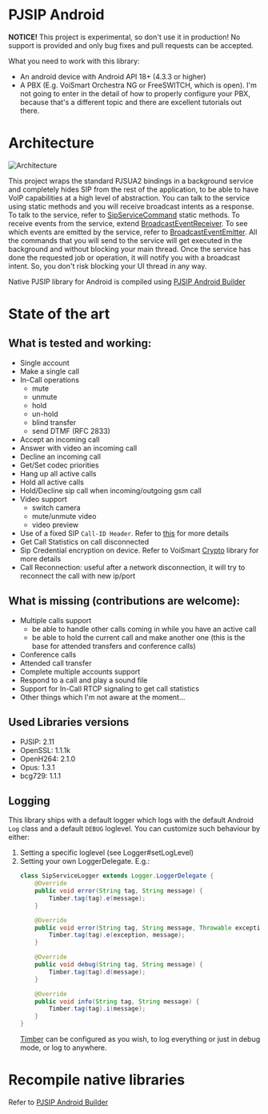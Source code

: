 # PJSIP Android
**NOTICE!** This project is experimental, so don't use it in production! No support is provided and only bug fixes and pull requests can be accepted.

What you need to work with this library:
- An android device with Android API 18+ (4.3.3 or higher)
- A PBX (E.g. VoiSmart Orchestra NG or FreeSWITCH, which is open). I'm not going to enter in the detail of how to properly configure your PBX, because that's a different topic and there are excellent tutorials out there.

# Architecture
![Architecture](https://github.com/VoiSmart/pjsip-android/blob/master/pjsip-android.png "Architecture")

This project wraps the standard PJSUA2 bindings in a background service and completely hides SIP from the rest of the application, to be able to have VoIP capabilities at a high level of abstraction. You can talk to the service using static methods and you will receive broadcast intents as a response. To talk to the service, refer to [SipServiceCommand](https://github.com/VoiSmart/pjsip-android/blob/master/sipservice/src/main/java/net/gotev/sipservice/SipServiceCommand.java) static methods. To receive events from the service, extend [BroadcastEventReceiver](https://github.com/VoiSmart/pjsip-android/blob/master/sipservice/src/main/java/net/gotev/sipservice/BroadcastEventReceiver.java). To see which events are emitted by the service, refer to [BroadcastEventEmitter](https://github.com/VoiSmart/pjsip-android/blob/master/sipservice/src/main/java/net/gotev/sipservice/BroadcastEventEmitter.java). All the commands that you will send to the service will get executed in the background and without blocking your main thread. Once the service has done the requested job or operation, it will notify you with a broadcast intent. So, you don't risk blocking your UI thread in any way.

Native PJSIP library for Android is compiled using [PJSIP Android Builder](https://github.com/VoiSmart/pjsip-android-builder)

# State of the art
## What is tested and working:
- Single account
- Make a single call
- In-Call operations
  - mute
  - unmute
  - hold
  - un-hold
  - blind transfer
  - send DTMF (RFC 2833)
- Accept an incoming call
- Answer with video an incoming call
- Decline an incoming call
- Get/Set codec priorities
- Hang up all active calls
- Hold all active calls
- Hold/Decline sip call when incoming/outgoing gsm call
- Video support
  - switch camera
  - mute/unmute video
  - video preview
- Use of a fixed SIP `Call-ID Header`. Refer to [this](https://github.com/VoiSmart/pjsip-android-builder/tree/master/patches/fixed_callid) for more details
- Get Call Statistics on call disconnected
- Sip Credential encryption on device. Refer to VoiSmart [Crypto](https://github.com/VoiSmart/crypto) library for more details
- Call Reconnection: useful after a network disconnection, it will try to reconnect the call with new ip/port

## What is missing (contributions are welcome):
- Multiple calls support
  - be able to handle other calls coming in while you have an active call
  - be able to hold the current call and make another one (this is the base for attended transfers and conference calls)
- Conference calls
- Attended call transfer
- Complete multiple accounts support
- Respond to a call and play a sound file
- Support for In-Call RTCP signaling to get call statistics
- Other things which I'm not aware at the moment...

## Used Libraries versions
- PJSIP: 2.11
- OpenSSL: 1.1.1k
- OpenH264: 2.1.0
- Opus: 1.3.1
- bcg729: 1.1.1

## Logging
This library ships with a default logger which logs with the default Android `Log` class and a default `DEBUG` loglevel.
You can customize such behaviour by either:

1. Setting a specific loglevel (see Logger#setLogLevel)
2. Setting your own LoggerDelegate. E.g.:
    ```java
    class SipServiceLogger extends Logger.LoggerDelegate {
        @Override
        public void error(String tag, String message) {
            Timber.tag(tag).e(message);
        }

        @Override
        public void error(String tag, String message, Throwable exception) {
            Timber.tag(tag).e(exception, message);
        }

        @Override
        public void debug(String tag, String message) {
            Timber.tag(tag).d(message);
        }

        @Override
        public void info(String tag, String message) {
            Timber.tag(tag).i(message);
        }
    }
    ```
    [Timber](https://github.com/JakeWharton/timber) can be configured as you wish, to log everything or just in debug mode, or log to anywhere.

# Recompile native libraries
Refer to [PJSIP Android Builder](https://github.com/VoiSmart/pjsip-android-builder)
